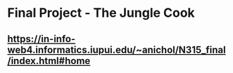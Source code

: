# Final Project - The Jungle Cook 

## https://in-info-web4.informatics.iupui.edu/~anichol/N315_final/index.html#home